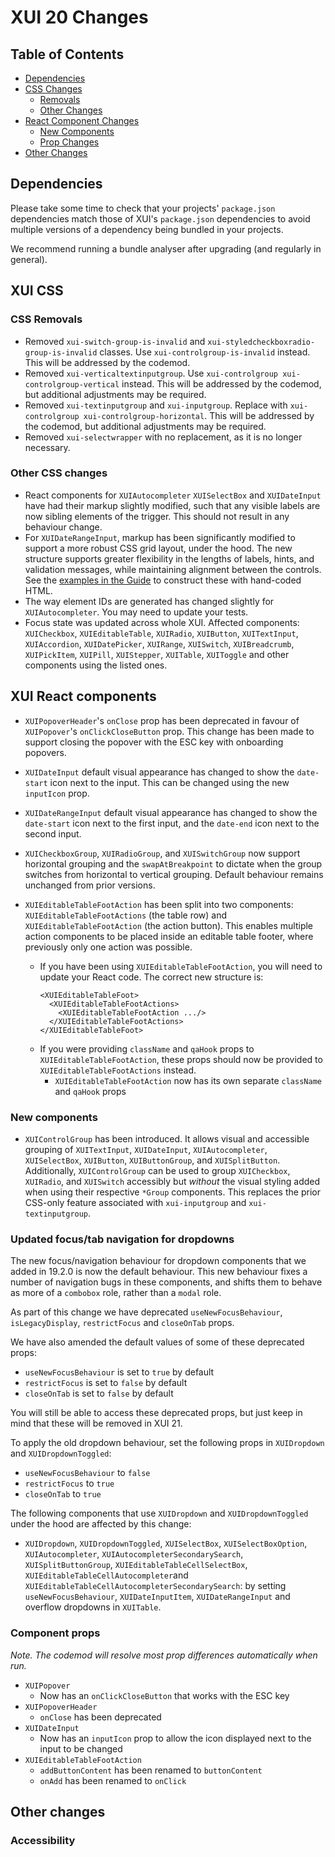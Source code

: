 # XUI 20 Changes

## Table of Contents

- [Dependencies](#Dependencies)
- [CSS Changes](#XUI-CSS)
  - [Removals](#CSS-Removals)
  - [Other Changes](#Other-CSS-changes)
- [React Component Changes](#XUI-React-components)
  - [New Components](#New-components)
  - [Prop Changes](#Component-props)
- [Other Changes](#Other-changes)

## Dependencies

Please take some time to check that your projects' `package.json` dependencies match those of XUI's `package.json` dependencies to avoid multiple versions of a dependency being bundled in your projects.

We recommend running a bundle analyser after upgrading (and regularly in general).

## XUI CSS

### CSS Removals

- Removed `xui-switch-group-is-invalid` and `xui-styledcheckboxradio-group-is-invalid` classes. Use `xui-controlgroup-is-invalid` instead. This will be addressed by the codemod.
- Removed `xui-verticaltextinputgroup`. Use `xui-controlgroup xui-controlgroup-vertical` instead. This will be addressed by the codemod, but additional adjustments may be required.
- Removed `xui-textinputgroup` and `xui-inputgroup`. Replace with `xui-controlgroup xui-controlgroup-horizontal`. This will be addressed by the codemod, but additional adjustments may be required.
- Removed `xui-selectwrapper` with no replacement, as it is no longer necessary.

### Other CSS changes

- React components for `XUIAutocompleter` `XUISelectBox` and `XUIDateInput` have had their markup slightly modified, such that any visible labels are now sibling elements of the trigger. This should not result in any behaviour change.
- For `XUIDateRangeInput`, markup has been significantly modified to support a more robust CSS grid layout, under the hood. The new structure supports greater flexibility in the lengths of labels, hints, and validation messages, while maintaining alignment between the controls. See the [examples in the Guide](https://xui.xero.com/20.0.0/section-components-collectinginput-dateinput.html) to construct these with hand-coded HTML.
- The way element IDs are generated has changed slightly for `XUIAutocompleter`. You may need to update your tests.
- Focus state was updated across whole XUI. Affected components: `XUICheckbox`, `XUIEditableTable`, `XUIRadio`, `XUIButton`, `XUITextInput`, `XUIAccordion`, `XUIDatePicker`, `XUIRange`, `XUISwitch`, `XUIBreadcrumb`, `XUIPickItem`, `XUIPill`, `XUIStepper`, `XUITable`, `XUIToggle` and other components using the listed ones.

## XUI React components

- `XUIPopoverHeader`'s `onClose` prop has been deprecated in favour of `XUIPopover`'s `onClickCloseButton` prop. This change has been made to support closing the popover with the ESC key with onboarding popovers.

- `XUIDateInput` default visual appearance has changed to show the `date-start` icon next to the input. This can be changed using the new `inputIcon` prop.

- `XUIDateRangeInput` default visual appearance has changed to show the `date-start` icon next to the first input, and the `date-end` icon next to the second input.

- `XUICheckboxGroup`, `XUIRadioGroup`, and `XUISwitchGroup` now support horizontal grouping and the `swapAtBreakpoint` to dictate when the group switches from horizontal to vertical grouping. Default behaviour remains unchanged from prior versions.

- `XUIEditableTableFootAction` has been split into two components: `XUIEditableTableFootActions` (the table row) and `XUIEditableTableFootAction` (the action button). This enables multiple action components to be placed inside an editable table footer, where previously only one action was possible.
  - If you have been using `XUIEditableTableFootAction`, you will need to update your React code. The correct new structure is:
    ```
    <XUIEditableTableFoot>
      <XUIEditableTableFootActions>
        <XUIEditableTableFootAction .../>
      </XUIEditableTableFootActions>
    </XUIEditableTableFoot>
    ```
  - If you were providing `className` and `qaHook` props to `XUIEditableTableFootAction`, these props should now be provided to `XUIEditableTableFootActions` instead.
    - `XUIEditableTableFootAction` now has its own separate `className` and `qaHook` props

### New components

- `XUIControlGroup` has been introduced. It allows visual and accessible grouping of `XUITextInput`, `XUIDateInput`, `XUIAutocompleter`, `XUISelectBox`, `XUIButton`, `XUIButtonGroup`, and `XUISplitButton`. Additionally, `XUIControlGroup` can be used to group `XUICheckbox`, `XUIRadio`, and `XUISwitch` accessibly but _without_ the visual styling added when using their respective `*Group` components. This replaces the prior CSS-only feature associated with `xui-inputgroup` and `xui-textinputgroup`.

### Updated focus/tab navigation for dropdowns

The new focus/navigation behaviour for dropdown components that we added in 19.2.0 is now the default behaviour. This new behaviour fixes a number of navigation bugs in these components, and shifts them to behave as more of a `combobox` role, rather than a `modal` role.

As part of this change we have deprecated `useNewFocusBehaviour`, `isLegacyDisplay`, `restrictFocus` and `closeOnTab` props.

We have also amended the default values of some of these deprecated props:

- `useNewFocusBehaviour` is set to `true` by default
- `restrictFocus` is set to `false` by default
- `closeOnTab` is set to `false` by default

You will still be able to access these deprecated props, but just keep in mind that these will be removed in XUI 21.

To apply the old dropdown behaviour, set the following props in `XUIDropdown` and `XUIDropdownToggled`:

- `useNewFocusBehaviour` to `false`
- `restrictFocus` to `true`
- `closeOnTab` to `true`

The following components that use `XUIDropdown` and `XUIDropdownToggled` under the hood are affected by this change:

- `XUIDropdown`, `XUIDropdownToggled`, `XUISelectBox`, `XUISelectBoxOption`, `XUIAutocompleter`, `XUIAutocompleterSecondarySearch`, `XUISplitButtonGroup`, `XUIEditableTableCellSelectBox`, `XUIEditableTableCellAutocompleter`and `XUIEditableTableCellAutocompleterSecondarySearch`: by setting `useNewFocusBehaviour`, `XUIDateInputItem`, `XUIDateRangeInput` and overflow dropdowns in `XUITable`.

### Component props

_Note. The codemod will resolve most prop differences automatically when run._

- `XUIPopover`
  - Now has an `onClickCloseButton` that works with the ESC key
- `XUIPopoverHeader`
  - `onClose` has been deprecated
- `XUIDateInput`
  - Now has an `inputIcon` prop to allow the icon displayed next to the input to be changed
- `XUIEditableTableFootAction`
  - `addButtonContent` has been renamed to `buttonContent`
  - `onAdd` has been renamed to `onClick`

## Other changes

### Accessibility

